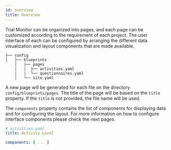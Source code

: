```yaml
---
id: overview
title: Overview
---
```


Trial Monitor can be organized into pages, and each page can be customized according to the requirement of each project. The user interface of each can be configured by arranging the different data visualization and layout components that are made available.

~~~~
├── config
|   ├── blueprints
    |   ├── pages
    |   |  ├── activities.yaml
    |   |  └── questionnaires.yaml
    |   └── site.yaml
~~~~


A new page will be generated for each file on the directory `config/blueprints/pages`. The title of the page will be based on the `title` property. If the `title` is not provided, the file name will be used.

The `components` property contains the list of components for displaying data and for configuring the layout. For more information on how to configure interface components please check the next pages.


````yaml
# activities.yaml
title: Activity Level

components: [ ... ]
````